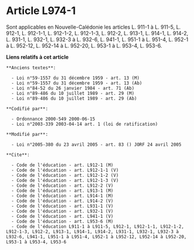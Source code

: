 # Article L974-1

Sont applicables en Nouvelle-Calédonie les articles L. 911-1 à L. 911-5, L. 912-1, L. 912-1-1, L. 912-1-2, L. 912-1-3, L.
912-2, L. 913-1, L. 914-1, L. 914-2, L. 931-1, L. 932-1, L. 932-3 à L. 932-6, L. 941-1, L. 951-1 à L. 951-4, L. 952-1 à L.
952-12, L. 952-14 à L. 952-20, L. 953-1 à L. 953-4, L. 953-6.

**Liens relatifs à cet article**

	**Anciens textes**:

	  - Loi n°59-1557 du 31 décembre 1959 - art. 13 (M)
	  - Loi n°59-1557 du 31 décembre 1959 - art. 13 (Ab)
	  - Loi n°84-52 du 26 janvier 1984 - art. 71 (Ab)
	  - Loi n°89-486 du 10 juillet 1989 - art. 29 (M)
	  - Loi n°89-486 du 10 juillet 1989 - art. 29 (Ab)

	**Codifié par**:

	  - Ordonnance 2000-549 2000-06-15
	  - Loi n°2003-339 2003-04-14 art. 1 (loi de ratification)

	**Modifié par**:

	  - Loi n°2005-380 du 23 avril 2005 - art. 83 () JORF 24 avril 2005

	**Cite**:

	  - Code de l'éducation - art. L912-1 (M)
	  - Code de l'éducation - art. L912-1-1 (V)
	  - Code de l'éducation - art. L912-1-2 (V)
	  - Code de l'éducation - art. L912-1-3 (V)
	  - Code de l'éducation - art. L912-2 (V)
	  - Code de l'éducation - art. L913-1 (M)
	  - Code de l'éducation - art. L914-1 (M)
	  - Code de l'éducation - art. L914-2 (V)
	  - Code de l'éducation - art. L931-1 (V)
	  - Code de l'éducation - art. L932-1 (V)
	  - Code de l'éducation - art. L941-1 (V)
	  - Code de l'éducation - art. L953-6 (M)
	  - Code de l'éducation L911-1 à L911-5, L912-1, L912-1-1, L912-1-2, L912-1-3, L912-2, L913-1, L914-1, L914-2, L931-1, L932-1, L932-3 à L932-6, L941-1, L951-1 à L951-4, L952-1 à L952-12, L952-14 à L952-20, L953-1 à L953-4, L953-6
